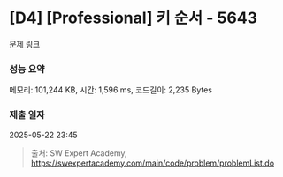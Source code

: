 # [D4] [Professional] 키 순서 - 5643 

[문제 링크](https://swexpertacademy.com/main/code/problem/problemDetail.do?contestProbId=AWXQsLWKd5cDFAUo) 

### 성능 요약

메모리: 101,244 KB, 시간: 1,596 ms, 코드길이: 2,235 Bytes

### 제출 일자

2025-05-22 23:45



> 출처: SW Expert Academy, https://swexpertacademy.com/main/code/problem/problemList.do